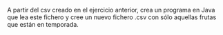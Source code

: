 A partir del csv creado en el ejercicio anterior, crea un programa en Java que lea este fichero y cree un nuevo fichero .csv con sólo aquellas frutas que están en temporada. 